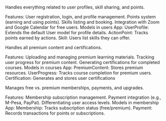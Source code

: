  <!-- users App -->
Handles everything related to user profiles, skill sharing, and points.

Features:
User registration, login, and profile management.
Points system (earning and using points).
Skills listing and booking.
Integration with Zoom and Google Calendar for free users.
Models in users App:
UserProfile: Extends the default User model for profile details.
ActionPoint: Tracks points earned by actions.
Skill: Users list skills they can offer.

 <!-- courses App -->
Handles all premium content and certifications.

Features:
Uploading and managing premium learning materials.
Tracking user progress for premium content.
Generating certifications for completed courses.
Models in courses App:
PremiumContent: Stores premium resources.
UserProgress: Tracks course completion for premium users.
Certification: Generates and stores user certifications

 <!-- membership App -->
Manages free vs. premium memberships, payments, and upgrades.

Features:
Membership subscription management.
Payment integration (e.g., M-Pesa, PayPal).
Differentiating user access levels.
Models in membership App:
Membership: Tracks subscription status (free/premium).
Payment: Records transactions for points or subscriptions.